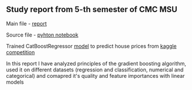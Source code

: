 ## Study report from 5-th semester of CMC MSU

Main file - [report](./Gradient_boosting_report.pdf)

Source file - [pyhton notebook](./gradient_boosting.ipynb)

Trained CatBoostRegressor [model](./house_prices) to predict house prices from [kaggle competition](https://www.kaggle.com/c/house-prices-advanced-regression-techniques) 

In this report I have analyzed principles of the gradient boosting algorithm, used it on different datasets (regression and classification, numerical and categorical) and comapred it's quality and feature importances with linear models 
